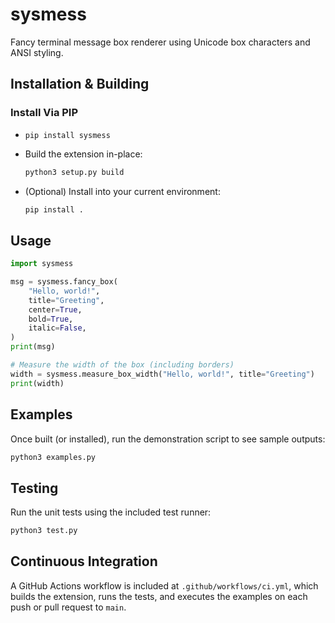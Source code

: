 # sysmess

Fancy terminal message box renderer using Unicode box characters and ANSI styling.

## Installation & Building

### Install Via PIP
   - `pip install sysmess`

- Build the extension in-place:

  ```bash
  python3 setup.py build
  ```

- (Optional) Install into your current environment:

  ```bash
  pip install .
  ```

## Usage

```python
import sysmess

msg = sysmess.fancy_box(
    "Hello, world!",
    title="Greeting",
    center=True,
    bold=True,
    italic=False,
)
print(msg)

# Measure the width of the box (including borders)
width = sysmess.measure_box_width("Hello, world!", title="Greeting")
print(width)
```

## Examples

Once built (or installed), run the demonstration script to see sample outputs:

```bash
python3 examples.py
```

## Testing

Run the unit tests using the included test runner:

```bash
python3 test.py
```

## Continuous Integration

A GitHub Actions workflow is included at `.github/workflows/ci.yml`, which builds the extension, runs the tests, and executes the examples on each push or pull request to `main`.

